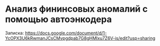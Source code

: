 # Анализ фининсовых аномалий с помощью автоэнкодера

Записка: https://docs.google.com/document/d/1-YcOPX3U6kRwmanJCsCMvpgdpab7G8gHMlxu7Z6V-is/edit?usp=sharing

